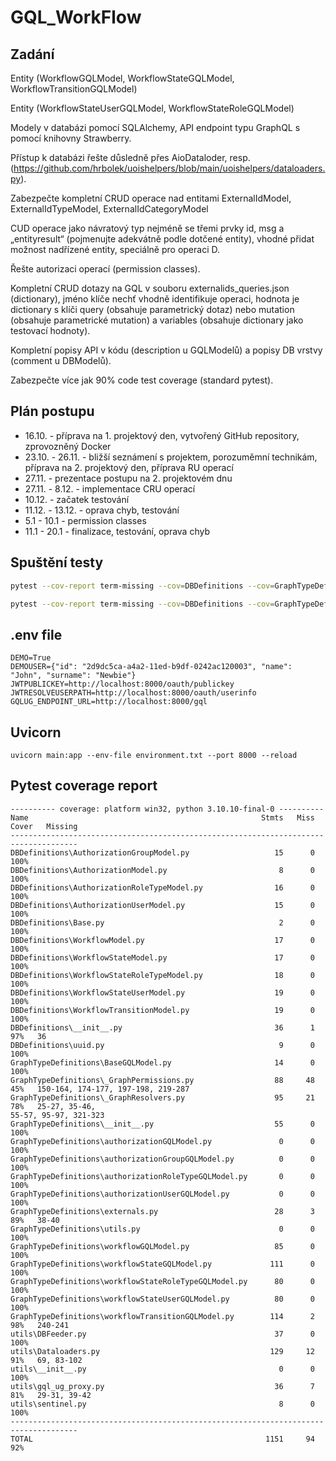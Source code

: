 # GQL_WorkFlow
## Zadání
Entity (WorkflowGQLModel, WorkflowStateGQLModel, WorkflowTransitionGQLModel)

Entity (WorkflowStateUserGQLModel, WorkflowStateRoleGQLModel)

Modely v databázi pomocí SQLAlchemy, API endpoint typu GraphQL s pomocí knihovny Strawberry.

Přístup k databázi řešte důsledně přes AioDataloder, resp. (https://github.com/hrbolek/uoishelpers/blob/main/uoishelpers/dataloaders.py).

Zabezpečte kompletní CRUD operace nad entitami ExternalIdModel, ExternalIdTypeModel, ExternalIdCategoryModel

CUD operace jako návratový typ nejméně se třemi prvky id, msg a „entityresult“ (pojmenujte adekvátně podle dotčené entity), vhodné přidat možnost nadřízené entity, speciálně pro operaci D.

Řešte autorizaci operací (permission classes).

Kompletní CRUD dotazy na GQL v souboru externalids_queries.json (dictionary), jméno klíče nechť vhodně identifikuje operaci, hodnota je dictionary s klíči query (obsahuje parametrický dotaz) nebo mutation (obsahuje parametrické mutation) a variables (obsahuje dictionary jako testovací hodnoty).

Kompletní popisy API v kódu (description u GQLModelů) a popisy DB vrstvy (comment u DBModelů).

Zabezpečte více jak 90% code test coverage (standard pytest).


## Plán postupu
* 16.10. - příprava na 1. projektový den, vytvořený GitHub repository, zprovozněný Docker
* 23.10. - 26.11. - bližší seznámení s projektem, porozuměmní technikám, příprava na 2. projektový den, příprava RU operací
* 27.11. - prezentace postupu na 2. projektovém dnu
* 27.11. - 8.12. - implementace CRU operací
* 10.12. - začatek testování
* 11.12. - 13.12. - oprava chyb, testování
* 5.1 - 10.1 - permission classes
* 11.1 - 20.1 - finalizace, testování, oprava chyb


## Spuštění testy
```bash
pytest --cov-report term-missing --cov=DBDefinitions --cov=GraphTypeDefinitions --cov=utils --log-cli-level=INFO -x

pytest --cov-report term-missing --cov=DBDefinitions --cov=GraphTypeDefinitions --cov=utils --log-cli-level=INFO -x tests 

```


## .env file
```
DEMO=True
DEMOUSER={"id": "2d9dc5ca-a4a2-11ed-b9df-0242ac120003", "name": "John", "surname": "Newbie"}
JWTPUBLICKEY=http://localhost:8000/oauth/publickey
JWTRESOLVEUSERPATH=http://localhost:8000/oauth/userinfo
GQLUG_ENDPOINT_URL=http://localhost:8000/gql
```

## Uvicorn
```
uvicorn main:app --env-file environment.txt --port 8000 --reload
```


## Pytest coverage report
```text
---------- coverage: platform win32, python 3.10.10-final-0 ----------
Name                                                    Stmts   Miss  Cover   Missing
-------------------------------------------------------------------------------------       
DBDefinitions\AuthorizationGroupModel.py                   15      0   100%
DBDefinitions\AuthorizationModel.py                         8      0   100%
DBDefinitions\AuthorizationRoleTypeModel.py                16      0   100%
DBDefinitions\AuthorizationUserModel.py                    15      0   100%
DBDefinitions\Base.py                                       2      0   100%
DBDefinitions\WorkflowModel.py                             17      0   100%
DBDefinitions\WorkflowStateModel.py                        17      0   100%
DBDefinitions\WorkflowStateRoleTypeModel.py                18      0   100%
DBDefinitions\WorkflowStateUserModel.py                    19      0   100%
DBDefinitions\WorkflowTransitionModel.py                   19      0   100%
DBDefinitions\__init__.py                                  36      1    97%   36
DBDefinitions\uuid.py                                       9      0   100%
GraphTypeDefinitions\BaseGQLModel.py                       14      0   100%
GraphTypeDefinitions\_GraphPermissions.py                  88     48    45%   150-164, 174-177, 197-198, 219-287
GraphTypeDefinitions\_GraphResolvers.py                    95     21    78%   25-27, 35-46, 
55-57, 95-97, 321-323
GraphTypeDefinitions\__init__.py                           55      0   100%
GraphTypeDefinitions\authorizationGQLModel.py               0      0   100%
GraphTypeDefinitions\authorizationGroupGQLModel.py          0      0   100%
GraphTypeDefinitions\authorizationRoleTypeGQLModel.py       0      0   100%
GraphTypeDefinitions\authorizationUserGQLModel.py           0      0   100%
GraphTypeDefinitions\externals.py                          28      3    89%   38-40
GraphTypeDefinitions\utils.py                               0      0   100%
GraphTypeDefinitions\workflowGQLModel.py                   85      0   100%
GraphTypeDefinitions\workflowStateGQLModel.py             111      0   100%
GraphTypeDefinitions\workflowStateRoleTypeGQLModel.py      80      0   100%
GraphTypeDefinitions\workflowStateUserGQLModel.py          80      0   100%
GraphTypeDefinitions\workflowTransitionGQLModel.py        114      2    98%   240-241       
utils\DBFeeder.py                                          37      0   100%
utils\Dataloaders.py                                      129     12    91%   69, 83-102    
utils\__init__.py                                           0      0   100%
utils\gql_ug_proxy.py                                      36      7    81%   29-31, 39-42  
utils\sentinel.py                                           8      0   100%
-------------------------------------------------------------------------------------       
TOTAL                                                    1151     94    92%

```
